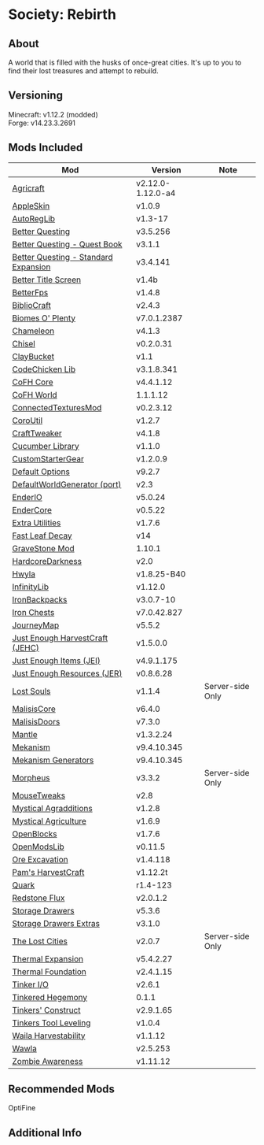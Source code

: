 # Society: Rebirth

## About
A world that is filled with the husks of once-great cities. It's up to you to find their lost treasures and attempt to rebuild.

## Versioning
Minecraft: v1.12.2 (modded)\
Forge: v14.23.3.2691


## Mods Included
Mod | Version | Note
--- | ------- | -------
[Agricraft](https://minecraft.curseforge.com/projects/agricraft) | v2.12.0-1.12.0-a4 | 
[AppleSkin](https://minecraft.curseforge.com/projects/appleskin) | v1.0.9 |
[AutoRegLib](https://minecraft.curseforge.com/projects/autoreglib) | v1.3-17 |
[Better Questing](https://minecraft.curseforge.com/projects/better-questing) | v3.5.256 |
[Better Questing - Quest Book](https://minecraft.curseforge.com/projects/better-questing-quest-book) | v3.1.1 |
[Better Questing - Standard Expansion](https://minecraft.curseforge.com/projects/better-questing-standard-expansion) | v3.4.141 |
[Better Title Screen](https://minecraft.curseforge.com/projects/better-title-screen) | v1.4b |
[BetterFps](https://minecraft.curseforge.com/projects/betterfps) | v1.4.8 | 
[BiblioCraft](https://minecraft.curseforge.com/projects/bibliocraft) | v2.4.3 |                   
[Biomes O' Plenty](https://minecraft.curseforge.com/projects/biomes-o-plenty) | v7.0.1.2387 |
[Chameleon](https://minecraft.curseforge.com/projects/chameleon) | v4.1.3 |                         
[Chisel](https://minecraft.curseforge.com/projects/chisel) | v0.2.0.31 |
[ClayBucket](https://minecraft.curseforge.com/projects/clay-bucket) | v1.1 |
[CodeChicken Lib](https://minecraft.curseforge.com/projects/codechicken-lib-1-8) | v3.1.8.341 | 
[CoFH Core](https://minecraft.curseforge.com/projects/cofhcore) | v4.4.1.12 |
[CoFH World](https://minecraft.curseforge.com/projects/cofh-world) | 1.1.1.12 |
[ConnectedTexturesMod](https://minecraft.curseforge.com/projects/ctm) | v0.2.3.12 | 
[CoroUtil](https://minecraft.curseforge.com/projects/coroutil) | v1.2.7 | 
[CraftTweaker](https://minecraft.curseforge.com/projects/crafttweaker) | v4.1.8 |
[Cucumber Library](https://minecraft.curseforge.com/projects/cucumber) | v1.1.0 |
[CustomStarterGear](https://minecraft.curseforge.com/projects/custom-starter-gear) | v1.2.0.9 |
[Default Options](https://minecraft.curseforge.com/projects/default-options) | v9.2.7
[DefaultWorldGenerator (port)](https://minecraft.curseforge.com/projects/default-world-generator-port) | v2.3 |
[EnderIO](https://minecraft.curseforge.com/projects/ender-io) | v5.0.24 |
[EnderCore](https://minecraft.curseforge.com/projects/endercore) | v0.5.22 | 
[Extra Utilities](https://minecraft.curseforge.com/projects/extra-utilities) | v1.7.6 |
[Fast Leaf Decay](https://minecraft.curseforge.com/projects/fast-leaf-decay) | v14 |
[GraveStone Mod](https://minecraft.curseforge.com/projects/gravestone-mod) | 1.10.1 |
[HardcoreDarkness](https://minecraft.curseforge.com/projects/hardcore-darkness) | v2.0 |
[Hwyla](https://minecraft.curseforge.com/projects/hwyla) | v1.8.25-B40 |
[InfinityLib](https://minecraft.curseforge.com/projects/infinitylib) | v1.12.0 | 
[IronBackpacks](https://minecraft.curseforge.com/projects/iron-backpacks) | v3.0.7-10 |
[Iron Chests](https://minecraft.curseforge.com/projects/iron-chests) | v7.0.42.827 | 
[JourneyMap](https://minecraft.curseforge.com/projects/journeymap) | v5.5.2 |
[Just Enough HarvestCraft (JEHC)](https://minecraft.curseforge.com/projects/just-enough-harvestcraft) | v1.5.0.0 |
[Just Enough Items (JEI)](https://minecraft.curseforge.com/projects/jei) | v4.9.1.175 |
[Just Enough Resources (JER)](https://minecraft.curseforge.com/projects/just-enough-resources-jer) | v0.8.6.28 |
[Lost Souls](https://minecraft.curseforge.com/projects/lost-souls) | v1.1.4 | Server-side Only
[MalisisCore](https://minecraft.curseforge.com/projects/malisiscore) | v6.4.0 |
[MalisisDoors](https://minecraft.curseforge.com/projects/malisisdoors) | v7.3.0 |
[Mantle](https://minecraft.curseforge.com/projects/mantle) | v1.3.2.24 |
[Mekanism](https://minecraft.curseforge.com/projects/mekanism) | v9.4.10.345 |
[Mekanism Generators](https://minecraft.curseforge.com/projects/mekanism-generators) | v9.4.10.345 | 
[Morpheus](https://minecraft.curseforge.com/projects/morpheus) | v3.3.2 | Server-side Only
[MouseTweaks](https://minecraft.curseforge.com/projects/mouse-tweaks) | v2.8 |
[Mystical Agradditions](https://minecraft.curseforge.com/projects/mystical-agradditions) | v1.2.8 | 
[Mystical Agriculture](https://minecraft.curseforge.com/projects/mystical-agriculture) | v1.6.9 | 
[OpenBlocks](https://minecraft.curseforge.com/projects/openblocks) | v1.7.6 |
[OpenModsLib](https://minecraft.curseforge.com/projects/openmodslib) | v0.11.5 |
[Ore Excavation](https://minecraft.curseforge.com/projects/ore-excavation) | v1.4.118 |
[Pam's HarvestCraft](https://minecraft.curseforge.com/projects/pams-harvestcraft) | v1.12.2t |
[Quark](https://minecraft.curseforge.com/projects/quark) | r1.4-123 | 
[Redstone Flux](https://minecraft.curseforge.com/projects/redstone-flux) | v2.0.1.2 |
[Storage Drawers](https://minecraft.curseforge.com/projects/storage-drawers) | v5.3.6 |
[Storage Drawers Extras](https://minecraft.curseforge.com/projects/storage-drawers-extras) | v3.1.0 |
[The Lost Cities](https://minecraft.curseforge.com/projects/the-lost-cities) | v2.0.7 | Server-side Only
[Thermal Expansion](https://minecraft.curseforge.com/projects/thermalexpansion) | v5.4.2.27 |
[Thermal Foundation](https://minecraft.curseforge.com/projects/thermal-foundation) | v2.4.1.15 |
[Tinker I/O](https://minecraft.curseforge.com/projects/tinker-i-o) | v2.6.1 |
[Tinkered Hegemony](https://minecraft.curseforge.com/projects/tinkered-hegemony) | 0.1.1 |
[Tinkers' Construct](https://minecraft.curseforge.com/projects/tinkers-construct) | v2.9.1.65 |
[Tinkers Tool Leveling](https://minecraft.curseforge.com/projects/tinkers-tool-leveling) | v1.0.4 | 
[Waila Harvestability](https://minecraft.curseforge.com/projects/waila-harvestability) | v1.1.12 |
[Wawla](https://minecraft.curseforge.com/projects/wawla-what-are-we-looking-at) | v2.5.253 |
[Zombie Awareness](https://minecraft.curseforge.com/projects/zombie-awareness) | v1.11.12 |

## Recommended Mods
OptiFine


## Additional Info
